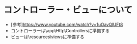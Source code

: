 # コントローラー・ビューについて
- [参考]https://www.youtube.com/watch?v=1uOavQlUFt8
- コントローラーは\app\Http\Controllersに準備する
- ビューは\resources\viewsに準備する